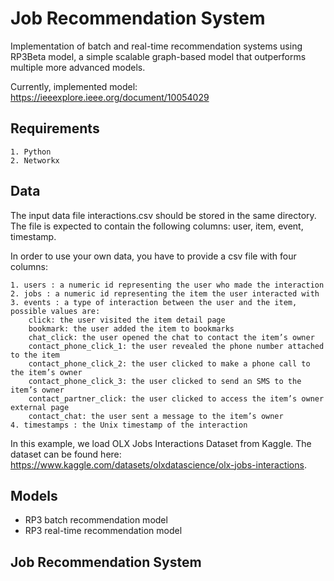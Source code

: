 
# Job Recommendation System

Implementation of batch and real-time
recommendation systems using RP3Beta model, a simple scalable graph-based model that outperforms multiple more advanced models.

Currently, implemented model:
https://ieeexplore.ieee.org/document/10054029


## Requirements
    1. Python
    2. Networkx
## Data
The input data file interactions.csv should be stored in the same directory. The file is expected to contain the following columns: user, item, event, timestamp.

In order to use your own data, you have to provide a csv file with four columns:

    1. users : a numeric id representing the user who made the interaction
    2. jobs : a numeric id representing the item the user interacted with
    3. events : a type of interaction between the user and the item, possible values are:
        click: the user visited the item detail page
        bookmark: the user added the item to bookmarks
        chat_click: the user opened the chat to contact the item’s owner
        contact_phone_click_1: the user revealed the phone number attached to the item
        contact_phone_click_2: the user clicked to make a phone call to the item’s owner
        contact_phone_click_3: the user clicked to send an SMS to the item’s owner
        contact_partner_click: the user clicked to access the item’s owner external page
        contact_chat: the user sent a message to the item’s owner
    4. timestamps : the Unix timestamp of the interaction


In this example, we load OLX Jobs Interactions Dataset from Kaggle. The dataset can be found here: https://www.kaggle.com/datasets/olxdatascience/olx-jobs-interactions.

## Models
* RP3 batch recommendation model
* RP3 real-time recommendation model
## Job Recommendation System
